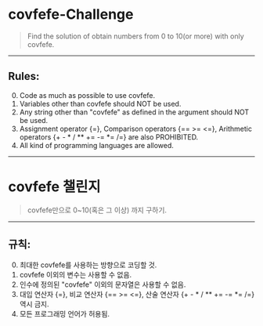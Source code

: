 # covfefe-Challenge
 > Find the solution of obtain numbers from 0 to 10(or more) with only covfefe.
---

Rules:
----------
 0. Code as much as possible to use covfefe.
 1. Variables other than covfefe should NOT be used.
 2. Any string other than "covfefe" as defined in the argument should NOT be used.
 3. Assignment operator {=}, Comparison operators {== >= <=}, Arithmetic operators {+ - * / \** += -= *= /=} are also PROHIBITED.
 4. All kind of programming languages are allowed.


----------
# covfefe 챌린지
 > covfefe만으로 0~10(혹은 그 이상) 까지 구하기.
---

규칙:
----------
 0. 최대한 covfefe를 사용하는 방향으로 코딩할 것.
 1. covfefe 이외의 변수는 사용할 수 없음.
 2. 인수에 정의된 "covfefe" 이외의 문자열은 사용할 수 없음.
 3. 대입 연산자 {=}, 비교 연산자 {== >= <=}, 산술 연산자 {+ - * / \** += -= *= /=} 역시 금지.
 4. 모든 프로그래밍 언어가 허용됨.
